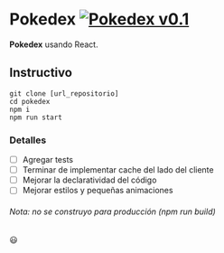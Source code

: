 # Pokedex [![Pokedex v0.1](https://img.shields.io/badge/Pokedex%20-v0.1-brightgreen.svg?style=flat)](http://www.ted.com/talks/simon_sinek_how_great_leaders_inspire_action)
**Pokedex** usando React.

## Instructivo
```
git clone [url_repositorio]
cd pokedex
npm i
npm run start
```

### Detalles
- [ ] Agregar tests
- [ ] Terminar de implementar cache del lado del cliente
- [ ] Mejorar la declaratividad del código
- [ ] Mejorar estilos y pequeñas animaciones

###### Nota: no se construyo para producción (npm run build)

:smiley:
